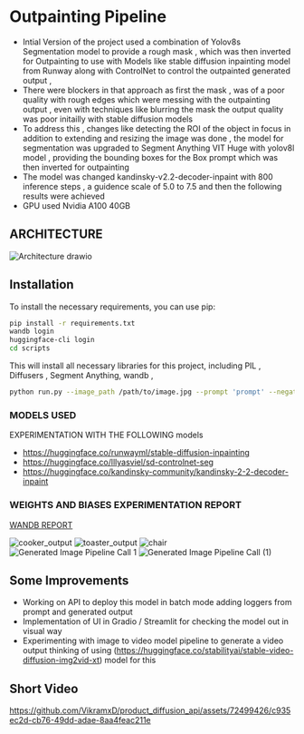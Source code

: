 # Outpainting Pipeline

- Intial Version of the project used a combination of Yolov8s Segmentation model to provide a rough mask , which was then inverted for Outpainting to use with Models like stable diffusion inpainting model from Runway along with ControlNet to control the outpainted generated output , 
- There were blockers in that approach as first the mask , was of a poor quality with rough edges which were messing with the outpainting output , even with techniques like blurring the mask the output quality was poor initailly with stable diffusion models
- To address this , changes like detecting the ROI of the object in focus in addition to extending and resizing the image was done , the model for segmentation was upgraded to Segment Anything VIT Huge with yolov8l model , providing the bounding boxes for the Box prompt which was then inverted for outpainting 
- The model was changed kandinsky-v2.2-decoder-inpaint with 800 inference steps , a guidence scale of 5.0 to 7.5 and then the following results were achieved
- GPU used Nvidia A100 40GB 


## ARCHITECTURE

![Architecture drawio](https://github.com/VikramxD/product_diffusion_api/assets/72499426/5a2e8b47-5a77-485b-b20c-0bca0928cb8a)


## Installation

To install the necessary requirements, you can use pip:

```bash
pip install -r requirements.txt
wandb login
huggingface-cli login
cd scripts
```

This will install all necessary libraries for this project, including PIL , Diffusers , Segment Anything, wandb ,

```bash
python run.py --image_path /path/to/image.jpg --prompt 'prompt' --negative_prompt 'negative prompt' --output_dir /path/to/output --mask_dir /path/to/mask --uid unique_id

```
### MODELS USED 
EXPERIMENTATION WITH THE FOLLOWING models
 - https://huggingface.co/runwayml/stable-diffusion-inpainting
 - https://huggingface.co/lllyasviel/sd-controlnet-seg
 - https://huggingface.co/kandinsky-community/kandinsky-2-2-decoder-inpaint

### WEIGHTS AND BIASES EXPERIMENTATION REPORT 

[WANDB REPORT](https://wandb.ai/vikramxd/product_placement_api/reports/Experimentation-Report---Vmlldzo3Mjg1MjQw)

![cooker_output](https://github.com/VikramxD/product_diffusion_api/assets/72499426/1228718b-5ef7-44a1-81f6-2953ffdc767c)
![toaster_output](https://github.com/VikramxD/product_diffusion_api/assets/72499426/06e12aea-cdc2-4ab8-97e0-be77bc49a238)
![chair](https://github.com/VikramxD/product_diffusion_api/assets/72499426/65bcd04f-a715-43c3-8928-a9669f8eda85)
![Generated Image Pipeline Call 1](https://github.com/VikramxD/product_diffusion_api/assets/72499426/dd6af644-1c07-424a-8ba6-0715a5611094)
![Generated Image Pipeline Call (1)](https://github.com/VikramxD/product_diffusion_api/assets/72499426/b1b8c745-deb4-41ff-a93a-77fa06f55cc3)

## Some Improvements 
- Working on API to deploy this model in batch mode adding loggers from prompt and generated output 
- Implementation of UI in Gradio / Streamlit for checking the model out in visual way
- Experimenting with image to video model pipeline to generate a video output thinking of using (https://huggingface.co/stabilityai/stable-video-diffusion-img2vid-xt) model for this


## Short Video 

https://github.com/VikramxD/product_diffusion_api/assets/72499426/c935ec2d-cb76-49dd-adae-8aa4feac211e

